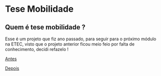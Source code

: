 # Tese Mobilidade

## Quem é tese mobilidade ? 

Esse é um projeto que fiz ano passado, para seguir para o próximo módulo na ETEC,
visto que o projeto anterior ficou meio feio por falta de conhecimento, decidi refazelo !

[Antes](http://tesemobilidadetm.dx.am/) 

[Depois](https://joaofelixx.github.io/tese_mobilidade/) 

